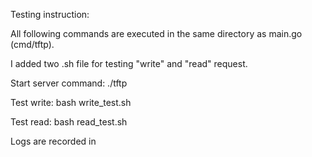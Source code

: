 Testing instruction:

All following commands are executed in the same directory as main.go (cmd/tftp).

I added two .sh file for testing "write" and "read" request.

Start server command: ./tftp

Test write: bash write_test.sh 

Test read: bash read_test.sh 

Logs are recorded in 